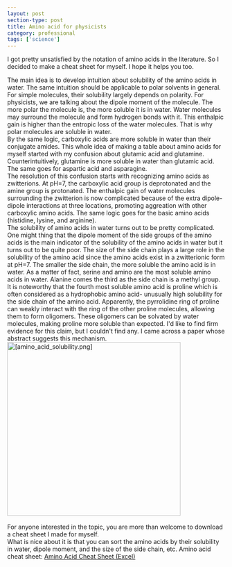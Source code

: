 ```yaml
---
layout: post
section-type: post
title: Amino acid for physicists
category: professional
tags: ['science']
---
```

I got pretty unsatisfied by the notation of amino acids in the literature. So I decided to make a cheat sheet for myself. I hope it helps you too.
<br>

The main idea is to develop intuition about solubility of the amino acids in water. The same intuition should be applicable to polar solvents in general.
<br>
For simple molecules, their solubility largely depends on polarity. 
For physicists, we are talking about the dipole moment of the molecule. 
The more polar the molecule is, the more soluble it is in water.
Water molecules may surround the molecule and form hydrogen bonds with it. 
This enthalpic gain is higher than the entropic loss of the water molecules. 
That is why polar molecules are soluble in water.
<br>
By the same logic, carboxylic acids are more soluble in water than their conjugate amides.
This whole idea of making a table about amino acids for myself started with my confusion about glutamic acid and glutamine.
Counterintuitively, glutamine is more soluble in water than glutamic acid. 
The same goes for aspartic acid and asparagine.
<br>
The resolution of this confusion starts with recognizing amino acids as zwitterions.
At pH=7, the carboxylic acid group is deprotonated and the amine group is protonated.
The enthalpic gain of water molecules surrounding the zwitterion is now complicated because of the extra dipole-dipole interactions at three locations, promoting aggreation with other carboxylic amino acids.
The same logic goes for the basic amino acids (histidine, lysine, and arginine).
<br>
The solubility of amino acids in water turns out to be pretty complicated. 
One might thing that the dipole moment of the side groups of the amino acids is the main indicator of the solubility of the amino acids in water but it turns out to be quite poor.
The size of the side chain plays a large role in the solubility of the amino acid since the amino acids exist in a zwitterionic form at pH=7.
The smaller the side chain, the more soluble the amino acid is in water. As a matter of fact, serine and amino are the most soluble amino acids in water. Alanine comes the third as the side chain is a methyl group.
<br>
It is noteworthy that the fourth most soluble amino acid is proline which is often considered as a hydrophobic amino acid- unusually high solubility for the side chain of the amino acid.
Apparently, the pyrrolidine ring of proline can weakly interact with the ring of the other proline molecules, allowing them to form oligomers.
These oligomers can be solvated by water molecules, making proline more soluble than expected.
I'd like to find firm evidence for this claim, but I couldn't find any. I came across a paper whose abstract suggests this mechanism.
<img src="https://tmatsuzawa.github.io/images/blog/2024-09-04/amino_acid_solubility.png" alt="[amino_acid_solubility.png]" style="width: 400px;"/>
<br>
<br>
For anyone interested in the topic, you are more than welcome to download a cheat sheet I made for myself.
<br>
What is nice about it is that you can sort the amino acids by their solubility in water, dipole moment, and the size of the side chain, etc.
Amino acid cheat sheet: 
[Amino Acid Cheat Sheet (Excel)](../blog/2024-09-04/amino_acid_cheat_sheet.xlsx)